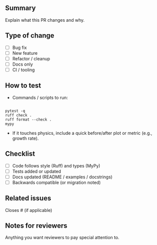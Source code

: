 
## Summary
Explain what this PR changes and why.

## Type of change
- [ ] Bug fix
- [ ] New feature
- [ ] Refactor / cleanup
- [ ] Docs only
- [ ] CI / tooling

## How to test
- Commands / scripts to run:
```

pytest -q
ruff check .
ruff format --check .
mypy

```
- If it touches physics, include a quick before/after plot or metric (e.g., growth rate).

## Checklist
- [ ] Code follows style (Ruff) and types (MyPy)
- [ ] Tests added or updated
- [ ] Docs updated (README / examples / docstrings)
- [ ] Backwards compatible (or migration noted)

## Related issues
Closes #<issue-number> (if applicable)

## Notes for reviewers
Anything you want reviewers to pay special attention to.